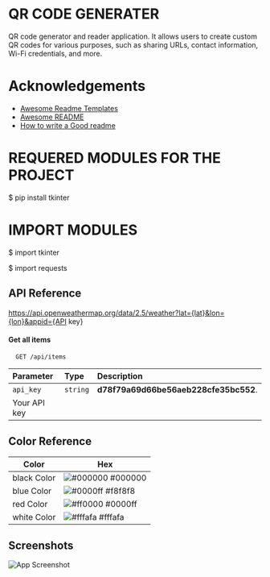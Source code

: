 
# QR CODE GENERATER

QR code generator and reader application. It allows users to create custom QR codes for various purposes, such as sharing URLs, contact information, Wi-Fi credentials, and more. 


# Acknowledgements

 - [Awesome Readme Templates](https://awesomeopensource.com/project/elangosundar/awesome-README-templates)
 - [Awesome README](https://github.com/matiassingers/awesome-readme)
 - [How to write a Good readme](https://bulldogjob.com/news/449-how-to-write-a-good-readme-for-your-github-project)

# REQUERED  MODULES FOR THE PROJECT 

$ pip install tkinter

# IMPORT MODULES 

$ import tkinter

$ import requests

## API Reference

https://api.openweathermap.org/data/2.5/weather?lat={lat}&lon={lon}&appid={API key}

#### Get all items

```http
  GET /api/items
```

| Parameter | Type     | Description                |
| :-------- | :------- | :------------------------- |
| `api_key` | `string` | **d78f79a69d66be56aeb228cfe35bc552**. 
Your API key |

## Color Reference

| Color             | Hex                                                                |
| ----------------- | ------------------------------------------------------------------ |
| black  Color | ![#000000](https://via.placeholder.com/10/0a192f?text=+) #000000 |
| blue Color | ![#0000ff](https://via.placeholder.com/10/f8f8f8?text=+) #f8f8f8 |
|red  Color | ![#ff0000](https://via.placeholder.com/10/00b48a?text=+) #0000ff |
| white Color | ![#fffafa](https://via.placeholder.com/10/00b48a?text=+) #fffafa |


## Screenshots

![App Screenshot](https://via.placeholder.com/468x300?text=App+Screenshot+Here)

